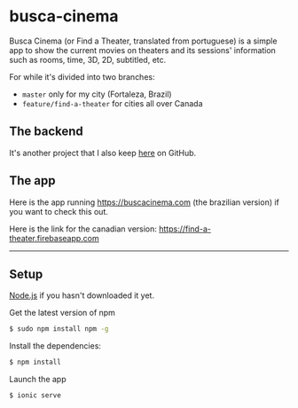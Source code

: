 # busca-cinema

Busca Cinema (or Find a Theater, translated from portuguese) is a simple app to show the current movies on theaters and its sessions' information such as rooms, time, 3D, 2D, subtitled, etc.

For while it's divided into two branches:

* `master` only for my city (Fortaleza, Brazil)
* `feature/find-a-theater` for cities all over Canada

## The backend
It's another project that I also keep [here](https://github.com/Jefferson227/busca-cinema-backend) on GitHub.

## The app
Here is the app running https://buscacinema.com (the brazilian version) if you want to check this out.

Here is the link for the canadian version: https://find-a-theater.firebaseapp.com

****


## Setup

[Node.js](https://nodejs.org/download/) if you hasn't downloaded it yet.

Get the latest version of npm
```sh
$ sudo npm install npm -g
```

Install the dependencies:
```sh
$ npm install
```

Launch the app
```sh
$ ionic serve
```
